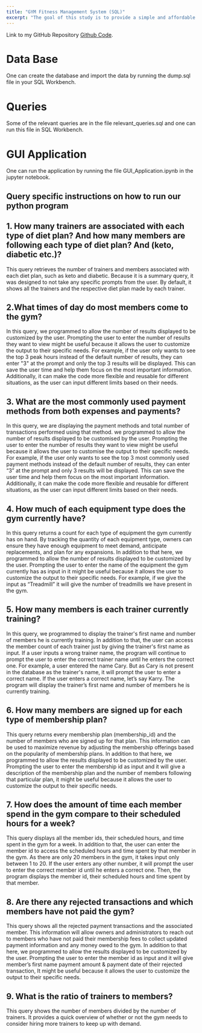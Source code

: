 ```yaml
---
title: "GYM Fitness Management System (SQL)"
excerpt: "The goal of this study is to provide a simple and affordable gui application for boutique gym and health club startups."
---
```


Link to my GitHub Repository [Github Code](https://github.com/Likhitha-Veganti/data-science-projects/tree/main/GYM%20Fitness%20Management%20System).

# Data Base
One can create the database and import the data by running the dump.sql file in your SQL Workbench.

# Queries
Some of the relevant queries are in the file relevant_queries.sql and one can run this file in SQL Workbench.

# GUI Application
One can run the application by running the file GUI_Application.ipynb in the jupyter notebook.

## Query specific instructions on how to run our python program

## 1. How many trainers are associated with each type of diet plan? And how many members are following each type of diet plan? And (keto, diabetic etc.)?
This query retrieves the number of trainers and members associated with each diet plan, such as keto and diabetic. Because it is a summary query, it was designed to not take any specific prompts from the user. By default, it shows all the trainers and the respective diet plan made by each trainer.

## 2.What times of day do most members come to the gym?
In this query, we programmed to allow the number of results displayed to be customized by the user. Prompting the user to enter the number of results they want to view might be useful because it allows the user to customize the output to their specific needs. For example, if the user only wants to see the top 3 peak hours instead of the default number of results, they can enter "3" at the prompt and only the top 3 results will be displayed. This can save the user time and help them focus on the most important information. Additionally, it can make the code more flexible and reusable for different situations, as the user can input different limits based on their needs.

## 3. What are the most commonly used payment methods from both expenses and payments?
In this query, we are displaying the payment methods and total number of transactions performed using that method. we programmed to allow the number of results displayed to be customised by the user. Prompting the user to enter the number of results they want to view might be useful because it allows the user to customise the output to their specific needs. For example, if the user only wants to see the top 3 most commonly used payment methods instead of the default number of results, they can enter “3” at the prompt and only 3 results will be displayed. This can save the user time and help them focus on the most important information. Additionally, it can make the code more flexible and reusable for different situations, as the user can input different limits based on their needs.

## 4. How much of each equipment type does the gym currently have?
In this query returns a count for each type of equipment the gym currently has on hand. By tracking the quantity of each equipment type, owners can ensure they have enough equipment to meet demand, anticipate replacements, and plan for any expansions. In addition to that here, we programmed to allow the number of results displayed to be customized by the user. Prompting the user to enter the name of the equipment the gym currently has as input in it might be useful because it allows the user to customize the output to their specific needs. For example, if we give the input as “Treadmill” it will give the number of treadmills we have present in the gym.

## 5. How many members is each trainer currently training?
In this query, we programmed to display the trainer's first name and number of members he is currently training. In addition to that, the user can access the member count of each trainer just by giving the trainer's first name as input. If a user inputs a wrong trainer name, the program will continue to prompt the user to enter the correct trainer name until he enters the correct one. For example, a user entered the name Cary. But as Cary is not present in the database as the trainer's name, it will prompt the user to enter a correct name. If the user enters a correct name, let’s say Karry. The program will display the trainer’s first name and number of members he is currently training.

## 6. How many members are signed up for each type of membership plan?
This query returns every membership plan (membership_id) and the number of members who are signed up for that plan. This information can be used to maximize revenue by adjusting the membership offerings based on the popularity of membership plans. In addition to that here, we programmed to allow the results displayed to be customized by the user. Prompting the user to enter the membership id as input and it will give a description of the membership plan and the number of members following that particular plan, it might be useful because it allows the user to customize the output to their specific needs.

## 7. How does the amount of time each member spend in the gym compare to their scheduled hours for a week?
This query displays all the member ids, their scheduled hours, and time spent in the gym for a week. In addition to that, the user can enter the member id to access the scheduled hours and time spent by that member in the gym. As there are only 20 members in the gym, it takes input only between 1 to 20. If the user enters any other number, it will prompt the user to enter the correct member id until he enters a correct one. Then, the program displays the member id, their scheduled hours and time spent by that member.

## 8. Are there any rejected transactions and which members have not paid the gym?
This query shows all the rejected payment transactions and the associated member. This information will allow owners and administrators to reach out to members who have not paid their membership fees to collect updated payment information and any money owed to the gym. In addition to that here, we programmed to allow the results displayed to be customized by the user. Prompting the user to enter the member id as input and it will give member’s first name payment amount & payment date of their rejected transaction, It might be useful because it allows the user to customize the output to their specific needs.

## 9. What is the ratio of trainers to members?
This query shows the number of members divided by the number of trainers. It provides a quick overview of whether or not the gym needs to consider hiring more trainers to keep up with demand.
